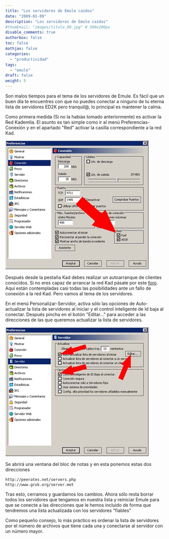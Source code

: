 ```yaml
---
title: "Los servidores de Emule caídos"
date: "2009-01-09"
description: "Los servidores de Emule caídos"
#thumbnail: "images/titulo_00.jpg" # 300x200px
disable_comments: true
authorbox: false
toc: false
mathjax: false
categories:
  - "productividad"
tags:
  - "emule"
draft: false
weight: 5
---
```

Son malos tiempos para el tema de los servidores de Emule. Es fácil que un buen día te encuentres con que no puedes conectar a ninguno de tu eterna lista de servidores ED2K pero tranquil@, lo principal es mantener la calma.

Como primera medida (Si no la habías tomado anteriormente) es activar la Red Kademlia. El asunto es tan simple como ir al menú Preferencias-Conexión y en el apartado "Red" activar la casilla correspondiente a la red Kad.
  
![image][11]
  
Después desde la pestaña Kad debes realizar un autoarranque de clientes conocidos. Si no eres capaz de arrancar la red Kad pásate por este [foro][1]. Aquí están contempladas casi todas las posibilidades ante un fallo de conexión a la red Kad. Pero vamos al tema de los servidores.

En el menú Personalizar-Servidor, activa sólo las opciones de Auto-actualizar la lista de servidores al iniciar y el control inteligente de Id baja al conectar. Después pincha en el botón "Editar&#8230;" para acceder a las direcciones de las que queremos actualizar la lista de servidores.
  
![image][12]
  
Se abrirá una ventana del bloc de notas y en esta ponemos estas dos direcciones

```
http://peerates.net/servers.php
http://www.gruk.org/server.met
```
  
Tras esto, cerramos y guardamos los cambios. Ahora sólo resta borrar todos los servidores que tengamos en nuestra lista y reiniciar Emule para que se conecte a las direcciones que le hemos incluido de forma que tendremos una lista actualizada con los servidores "fiables"

Como pequeño consejo, lo más práctico es ordenar la lista de servidores por el número de archivos que tiene cada una y conectarse al servidor con un número mayor.

[1]: http://forum.emule-project.net/index.php?showtopic=129187

[11]: /images/20090109_red_kad_1.jpg
[12]: /images/20090109_servidores_emule.jpg